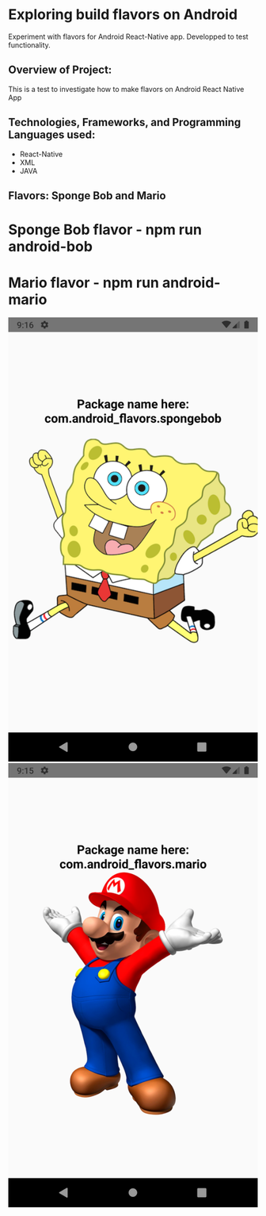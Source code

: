 # Exploring build flavors on Android
Experiment with flavors for Android React-Native app. Developped to test functionality.

## Overview of Project:
This is a test to investigate how to make flavors on Android React Native App

## Technologies, Frameworks, and Programming Languages used:
* React-Native
* XML
* JAVA

## Flavors: Sponge Bob and Mario
# Sponge Bob flavor - npm run android-bob
# Mario flavor - npm run android-mario
![spongebob flavor](/screenshots/flavor-spongebob.png "spongebob flavor")
![mario flavor](/screenshots/flavor-mario.png "mario flavor")

